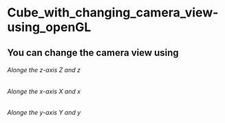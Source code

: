 # Cube_with_changing_camera_view-using_openGL

## You can change the camera view using 
   ###### Alonge the z-axis Z and z
   ###### Alonge the x-axis X and x
   ###### Alonge the y-axis Y and y
